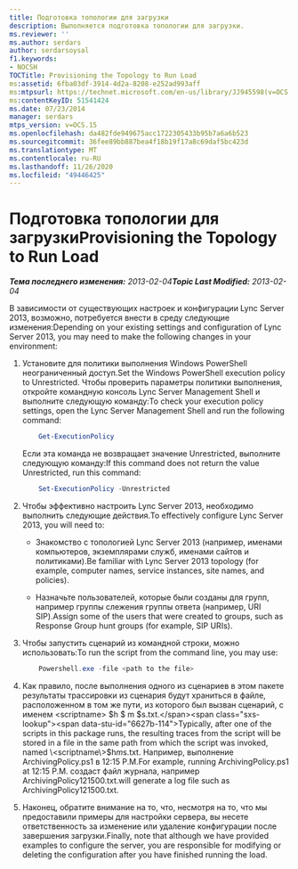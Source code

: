 ```yaml
---
title: Подготовка топологии для загрузки
description: Выполняется подготовка топологии для загрузки.
ms.reviewer: ''
ms.author: serdars
author: serdarsoysal
f1.keywords:
- NOCSH
TOCTitle: Provisioning the Topology to Run Load
ms:assetid: 6fba03df-3914-4d2a-8208-e252ad993aff
ms:mtpsurl: https://technet.microsoft.com/en-us/library/JJ945598(v=OCS.15)
ms:contentKeyID: 51541424
ms.date: 07/23/2014
manager: serdars
mtps_version: v=OCS.15
ms.openlocfilehash: da482fde949675acc1722305433b95b7a6a6b523
ms.sourcegitcommit: 36fee89bb887bea4f18b19f17a8c69daf5bc423d
ms.translationtype: MT
ms.contentlocale: ru-RU
ms.lasthandoff: 11/26/2020
ms.locfileid: "49446425"
---
```

# <a name="provisioning-the-topology-to-run-load"></a><span data-ttu-id="6627b-103">Подготовка топологии для загрузки</span><span class="sxs-lookup"><span data-stu-id="6627b-103">Provisioning the Topology to Run Load</span></span>

<div data-xmlns="http://www.w3.org/1999/xhtml">

<div class="topic" data-xmlns="http://www.w3.org/1999/xhtml" data-msxsl="urn:schemas-microsoft-com:xslt" data-cs="https://msdn.microsoft.com/">

<div data-asp="https://msdn2.microsoft.com/asp">



</div>

<div id="mainSection">

<div id="mainBody"><span data-ttu-id="6627b-104">

<span> </span></span><span class="sxs-lookup"><span data-stu-id="6627b-104">

<span> </span></span></span>

<span data-ttu-id="6627b-105">_**Тема последнего изменения:** 2013-02-04_</span><span class="sxs-lookup"><span data-stu-id="6627b-105">_**Topic Last Modified:** 2013-02-04_</span></span>

<div>

<span data-ttu-id="6627b-106">В зависимости от существующих настроек и конфигурации Lync Server 2013, возможно, потребуется внести в среду следующие изменения:</span><span class="sxs-lookup"><span data-stu-id="6627b-106">Depending on your existing settings and configuration of Lync Server 2013, you may need to make the following changes in your environment:</span></span>

1.  <span data-ttu-id="6627b-107">Установите для политики выполнения Windows PowerShell неограниченный доступ.</span><span class="sxs-lookup"><span data-stu-id="6627b-107">Set the Windows PowerShell execution policy to Unrestricted.</span></span> <span data-ttu-id="6627b-108">Чтобы проверить параметры политики выполнения, откройте командную консоль Lync Server Management Shell и выполните следующую команду:</span><span class="sxs-lookup"><span data-stu-id="6627b-108">To check your execution policy settings, open the Lync Server Management Shell and run the following command:</span></span>

    ``` powershell
        Get-ExecutionPolicy
    ```        

    <span data-ttu-id="6627b-109">Если эта команда не возвращает значение Unrestricted, выполните следующую команду:</span><span class="sxs-lookup"><span data-stu-id="6627b-109">If this command does not return the value Unrestricted, run this command:</span></span>

    ``` powershell
        Set-ExecutionPolicy -Unrestricted
    ```

2.  <span data-ttu-id="6627b-110">Чтобы эффективно настроить Lync Server 2013, необходимо выполнить следующие действия.</span><span class="sxs-lookup"><span data-stu-id="6627b-110">To effectively configure Lync Server 2013, you will need to:</span></span>
    
      - <span data-ttu-id="6627b-111">Знакомство с топологией Lync Server 2013 (например, именами компьютеров, экземплярами служб, именами сайтов и политиками).</span><span class="sxs-lookup"><span data-stu-id="6627b-111">Be familiar with Lync Server 2013 topology (for example, computer names, service instances, site names, and policies).</span></span>
    
      - <span data-ttu-id="6627b-112">Назначьте пользователей, которые были созданы для групп, например группы слежения группы ответа (например, URI SIP).</span><span class="sxs-lookup"><span data-stu-id="6627b-112">Assign some of the users that were created to groups, such as Response Group hunt groups (for example, SIP URIs).</span></span>

3.  <span data-ttu-id="6627b-113">Чтобы запустить сценарий из командной строки, можно использовать:</span><span class="sxs-lookup"><span data-stu-id="6627b-113">To run the script from the command line, you may use:</span></span>

    ``` powershell
        Powershell.exe -file <path to the file>
    ```
    
4.  <span data-ttu-id="6627b-114">Как правило, после выполнения одного из сценариев в этом пакете результаты трассировки из сценария будут храниться в файле, расположенном в том же пути, из которого был вызван сценарий, с именем \<scriptname\> $h $ m $s.txt.</span><span class="sxs-lookup"><span data-stu-id="6627b-114">Typically, after one of the scripts in this package runs, the resulting traces from the script will be stored in a file in the same path from which the script was invoked, named \<scriptname\>$h$m$s.txt.</span></span> <span data-ttu-id="6627b-115">Например, выполнение ArchivingPolicy.ps1 в 12:15 P.M.</span><span class="sxs-lookup"><span data-stu-id="6627b-115">For example, running ArchivingPolicy.ps1 at 12:15 P.M.</span></span> <span data-ttu-id="6627b-116">создаст файл журнала, например ArchivingPolicy121500.txt.</span><span class="sxs-lookup"><span data-stu-id="6627b-116">will generate a log file such as ArchivingPolicy121500.txt.</span></span>

5.  <span data-ttu-id="6627b-117">Наконец, обратите внимание на то, что, несмотря на то, что мы предоставили примеры для настройки сервера, вы несете ответственность за изменение или удаление конфигурации после завершения загрузки.</span><span class="sxs-lookup"><span data-stu-id="6627b-117">Finally, note that although we have provided examples to configure the server, you are responsible for modifying or deleting the configuration after you have finished running the load.</span></span>

<span data-ttu-id="6627b-118"></div>

</div>

<span> </span>

</div>

</div>

</span><span class="sxs-lookup"><span data-stu-id="6627b-118"></div>

</div>

<span> </span>

</div>

</div>

</span></span></div>

